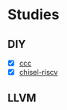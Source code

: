 # Studies

## DIY

- [x] [ccc](https://github.com/diohabara/diohabara/blob/master/docs/ccc.md)
- [x] [chisel-riscv](https://github.com/diohabara/diohabara/blob/master/docs/chisel-riscv.md)

## LLVM